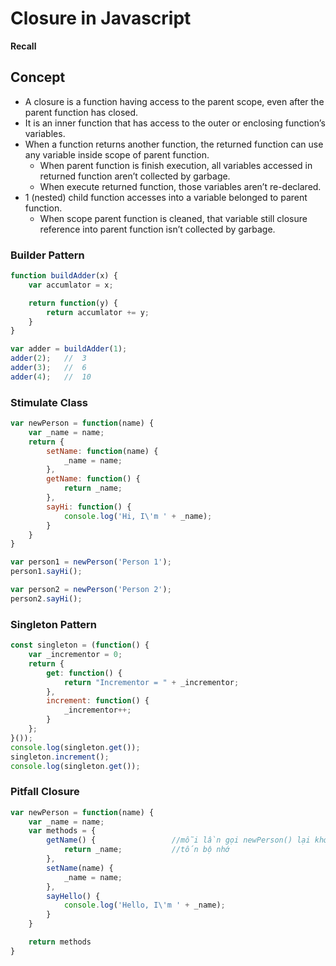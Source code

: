 # Closure in Javascript

**Recall**

## Concept

- A closure is a function having access to the parent scope, even after the parent function has closed.
- It is an inner function that has access to the outer or enclosing function’s variables.
- When a function returns another function, the returned function can use any variable inside scope of parent function.
    - When parent function is finish execution, all variables accessed in returned function aren’t collected by garbage.
    - When execute returned function, those variables aren’t re-declared.
- 1 (nested) child function accesses into a variable belonged to parent function.
    - When scope parent function is cleaned, that variable still closure reference into parent function isn’t collected by garbage.

### Builder Pattern

```jsx
function buildAdder(x) {
    var accumlator = x;

    return function(y) {
        return accumlator += y;
    }
}

var adder = buildAdder(1);
adder(2);   //  3
adder(3);   //  6
adder(4);   //  10
```

### Stimulate Class

```jsx
var newPerson = function(name) {
    var _name = name;
    return {
        setName: function(name) {
            _name = name;
        },
        getName: function() {
            return _name;
        },
        sayHi: function() {
            console.log('Hi, I\'m ' + _name);
        }
    }
}

var person1 = newPerson('Person 1');
person1.sayHi();

var person2 = newPerson('Person 2');
person2.sayHi();
```

### Singleton Pattern

```jsx
const singleton = (function() {
    var _incrementor = 0;
    return {
        get: function() {
            return "Incrementor = " + _incrementor;
        },
        increment: function() {
            _incrementor++;
        }
    };
}());
console.log(singleton.get());
singleton.increment();
console.log(singleton.get());
```

### Pitfall Closure

```jsx
var newPerson = function(name) {
    var _name = name;
    var methods = {
        getName() {                 //mỗi lần gọi newPerson() lại khởi tạo function 
            return _name;           //tốn bộ nhớ
        },
        setName(name) {
            _name = name;
        },
        sayHello() {
            console.log('Hello, I\'m ' + _name);
        }
    }

    return methods
}
```